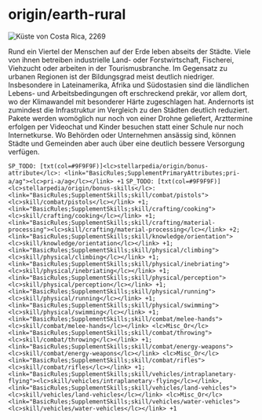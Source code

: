 # origin/earth-rural

<img src="Ssellarpedia/images/basic-rules/supplement-origins/origin_earth-rural" alt="Küste von Costa Rica, 2269">

Rund ein Viertel der Menschen auf der Erde leben abseits der Städte. Viele von ihnen betreiben industrielle Land- oder Forstwirtschaft, Fischerei, Viehzucht oder arbeiten in der Tourismusbranche. Im Gegensatz zu urbanen Regionen ist der Bildungsgrad meist deutlich niedriger. Insbesondere in Lateinamerika, Afrika und Südostasien sind die ländlichen Lebens- und Arbeitsbedingungen oft erschreckend prekär, vor allem dort, wo der Klimawandel mit besonderer Härte zugeschlagen hat. Andernorts ist zumindest die Infrastruktur im Vergleich zu den Städten deutlich reduziert. Pakete werden womöglich nur noch von einer Drohne geliefert, Arzttermine erfolgen per Videochat und Kinder besuchen statt einer Schule nur noch Internetkurse. Wo Behörden oder Unternehmen ansässig sind, können Städte und Gemeinden aber auch über eine deutlich bessere Versorgung verfügen.

`SP_TODO: [txt(col=#9F9F9F)]<lc>stellarpedia/origin/bonus-attribute</lc>: <link="BasicRules;SupplementPrimaryAttributes;pri-a/ag"><lc>pri-a/ag</lc></link> +1`
`SP_TODO: [txt(col=#9F9F9F)]<lc>stellarpedia/origin/bonus-skills</lc>: <link="BasicRules;SupplementSkills;skill/combat/pistols"><lc>skill/combat/pistols</lc></link> +1; <link="BasicRules;SupplementSkills;skill/crafting/cooking"><lc>skill/crafting/cooking</lc></link> +1; <link="BasicRules;SupplementSkills;skill/crafting/material-processing"><lc>skill/crafting/material-processing</lc></link> +2; <link="BasicRules;SupplementSkills;skill/knowledge/orientation"><lc>skill/knowledge/orientation</lc></link> +1; <link="BasicRules;SupplementSkills;skill/physical/climbing"><lc>skill/physical/climbing</lc></link> +1; <link="BasicRules;SupplementSkills;skill/physical/inebriating"><lc>skill/physical/inebriating</lc></link> +1; <link="BasicRules;SupplementSkills;skill/physical/perception"><lc>skill/physical/perception</lc></link> +1; <link="BasicRules;SupplementSkills;skill/physical/running"><lc>skill/physical/running</lc></link> +1; <link="BasicRules;SupplementSkills;skill/physical/swimming"><lc>skill/physical/swimming</lc></link> +1; <link="BasicRules;SupplementSkills;skill/combat/melee-hands"><lc>skill/combat/melee-hands</lc></link> <lc>Misc_Or</lc> <link="BasicRules;SupplementSkills;skill/combat/throwing"><lc>skill/combat/throwing</lc></link> +1; <link="BasicRules;SupplementSkills;skill/combat/energy-weapons"><lc>skill/combat/energy-weapons</lc></link> <lc>Misc_Or</lc> <link="BasicRules;SupplementSkills;skill/combat/rifles"><lc>skill/combat/rifles</lc></link> +1; <link="BasicRules;SupplementSkills;skill/vehicles/intraplanetary-flying"><lc>skill/vehicles/intraplanetary-flying</lc></link>, <link="BasicRules;SupplementSkills;skill/vehicles/land-vehicles"><lc>skill/vehicles/land-vehicles</lc></link> <lc>Misc_Or</lc> <link="BasicRules;SupplementSkills;skill/vehicles/water-vehicles"><lc>skill/vehicles/water-vehicles</lc></link> +1`